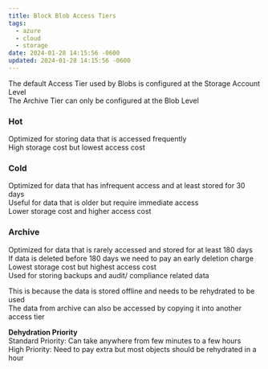 ```yaml
---
title: Block Blob Access Tiers
tags:
  - azure
  - cloud
  - storage
date: 2024-01-28 14:15:56 -0600
updated: 2024-01-28 14:15:56 -0600
---
```


The default Access Tier used by Blobs is configured at the Storage Account Level  
The Archive Tier can only be configured at the Blob Level

### Hot
Optimized for storing data that is accessed frequently  
High storage cost but lowest access cost

### Cold
Optimized for data that has infrequent access and at least stored for 30 days  
Useful for data that is older but require immediate access  
Lower storage cost and higher access cost

### Archive
Optimized for data that is rarely accessed and stored for at least 180 days  
If data is deleted before 180 days we need to pay an early deletion charge  
Lowest storage cost but highest access cost  
Used for storing backups and audit/ compliance related data

This is because the data is stored offline and needs to be rehydrated to be used  
The data from archive can also be accessed by copying it into another access tier

**Dehydration Priority**  
Standard Priority: Can take anywhere from few minutes to a few hours  
High Priority: Need to pay extra but most objects should be rehydrated in a hour
